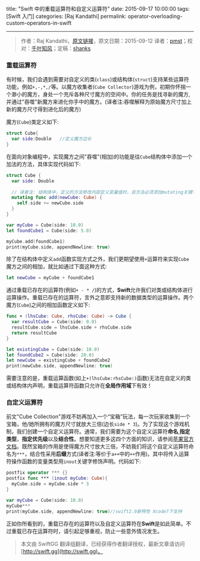 title: "Swift 中的重载运算符和自定义运算符"
date: 2015-09-17 10:00:00
tags: [Swift 入门]
categories: [Raj Kandathi]
permalink: operator-overloading-custom-operators-in-swift

---
> 作者：Raj Kandathi，[原文链接](http://rajkandathi.com/operator-overloading-custom-operators-in-swift/)，原文日期：2015-09-12
> 译者：[pmst](http://www.jianshu.com/users/596f2ba91ce9/latest_articles)；校对：[千叶知风](http://weibo.com/xiaoxxiao)；定稿：[shanks](http://codebuild.me/)
  







  
<!--此处开始正文-->

### 重载运算符

有时候，我们会遇到需要对自定义的类(`class`)或结构体(`struct`)支持某些运算符功能，例如`+,-,*,/`等。以魔方收集者(`Cube Collector`)游戏为例，初期你怀揣一个渺小的魔方，身处一个充斥各种尺寸魔方的空间中。你的任务是找寻新的魔方,并通过"吞噬"新魔方来进化你手中的魔方。(译者注:吞噬解释为原始魔方尺寸加上新的魔方尺寸得到进化后的魔方)
<!--more-->

魔方(`Cube`)类定义如下:

```swift
struct Cube{
  var side:Double	//定义魔方边长
}
```

在面向对象编程中，实现魔方之间"吞噬"(相加)的功能是往`Cube`结构体中添加一个加法的方法，具体实现代码如下:      

```swift
struct Cube {
  var side: Double
   	
  // 译者注: 结构体中，定义的方法修改内部定义变量值时，该方法必须添加mutating关键字
  mutating func add(newCube: Cube) {
    self.side += newCube.side
  }
}

var myCube = Cube(side: 10.0)		
let foundCube1 = Cube(side: 5.0)

myCube.add(foundCube1)
print(myCube.side, appendNewline: true)
```

除了在结构体中定义`add`函数实现方式之外，我们更期望使用`+`运算符来实现`Cube`魔方之间的相加，就比如通过下面这种方式:

```swift
let newCube = myCube + foundCube1
```

通过重载已存在的运算符(例如`+ - * /`)的方式，**Swift**允许我们对类或结构体进行运算操作。重载已存在的运算符，言外之意即支持新的数据类型的运算操作。两个魔方(`Cube`)之间的相加函数定义如下: 

```swift
func + (lhsCube: Cube, rhsCube: Cube) -> Cube {
  var resultCube = Cube(side: 0.0)
  resultCube.side = lhsCube.side + rhsCube.side
  return resultCube
}

let existingCube = Cube(side: 10.0)
let foundCube2 = Cube(side: 20.0)
let newCube = existingCube + foundCube2
print(newCube.side, appendNewline: true)
```

需要注意的是，重载运算函数(如上`+(lhsCube:rhsCube:)`函数)无法在自定义的类或结构体内声明，重载运算符函数只允许在**全局作用域**下有效！

### 自定义运算符

前文"Cube Collection"游戏不妨再加入一个“宝箱”玩法，每一次玩家收集到一个宝箱，他/她所拥有的魔方尺寸就放大三倍(边长`side * 3`)。为了实现这个游戏机制，我们创建一个自定义运算符。通常，我们需要为这个自定义运算符**命名**,**指定类型**，**指定优先级**以及**结合性**。想要知道更多这四个方面的知识，请参阅[苹果官方文档](http://wiki.jikexueyuan.com/project/swift/chapter2/25_Advanced_Operators.html)。既然宝箱的作用是使得魔方尺寸放大三倍，不妨我们将这个自定义运算符命名为`***`，结合性采用**后缀**方式(译者注:等价于`a++`中的`++`作用)。其中将传入运算符操作函数的变量类型用`inout`关键字修饰声明。代码如下:      

``` swift
postfix operator *** {}
postfix func *** (inout myCube: Cube){
  myCube.side = myCube.side * 3
}

var myCube = Cube(side: 10.0)
myCube***
print(myCube.side, appendNewline: true)//swift2.0新特性 Xcode7下支持
```

正如你所看到的，重载已存在的运算符以及自定义运算符在**Swift**是如此简单。不过重载已存在运算符时，请引起足够重视，防止一些意外情况发生。
> 本文由 SwiftGG 翻译组翻译，已经获得作者翻译授权，最新文章请访问 [http://swift.gg](http://swift.gg)。
